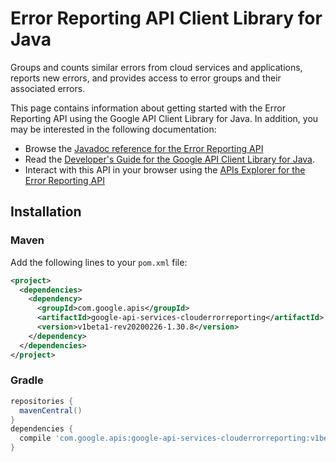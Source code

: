 # Error Reporting API Client Library for Java

Groups and counts similar errors from cloud services and applications, reports new errors, and provides access to error groups and their associated errors.


This page contains information about getting started with the Error Reporting API
using the Google API Client Library for Java. In addition, you may be interested
in the following documentation:

* Browse the [Javadoc reference for the Error Reporting API][javadoc]
* Read the [Developer's Guide for the Google API Client Library for Java][google-api-client].
* Interact with this API in your browser using the [APIs Explorer for the Error Reporting API][api-explorer]

## Installation

### Maven

Add the following lines to your `pom.xml` file:

```xml
<project>
  <dependencies>
    <dependency>
      <groupId>com.google.apis</groupId>
      <artifactId>google-api-services-clouderrorreporting</artifactId>
      <version>v1beta1-rev20200226-1.30.8</version>
    </dependency>
  </dependencies>
</project>
```

### Gradle

```gradle
repositories {
  mavenCentral()
}
dependencies {
  compile 'com.google.apis:google-api-services-clouderrorreporting:v1beta1-rev20200226-1.30.8'
}
```

[javadoc]: https://googleapis.dev/java/google-api-services-clouderrorreporting/latest/index.html
[google-api-client]: https://github.com/googleapis/google-api-java-client/
[api-explorer]: https://developers.google.com/apis-explorer/#p/clouderrorreporting/v1/
